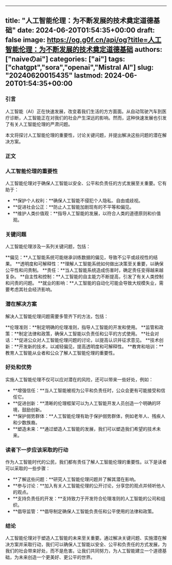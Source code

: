
---
title: "人工智能伦理：为不断发展的技术奠定道德基础"
date: 2024-06-20T01:54:35+00:00
draft: false
image: https://og.g0f.cn/api/og?title=人工智能伦理：为不断发展的技术奠定道德基础
authors: ["naiveのai"]
categories: ["ai"]
tags: ["chatgpt","sora","openai","Mistral AI"]
slug: "20240620015435"
lastmod: 2024-06-20T01:54:35+00:00
---
### 引言

人工智能（AI）正在快速发展，改变着我们生活的方方面面。从自动驾驶汽车到医疗诊断，人工智能正在对我们的社会产生深远的影响。然而，这种快速发展也引发了有关人工智能伦理的严肃问题。

本文将探讨人工智能伦理的重要性，讨论关键问题，并提出解决这些问题的潜在解决方案。

### 正文

### 人工智能伦理的重要性

人工智能伦理对于确保人工智能以安全、公平和负责任的方式发展至关重要。它有助于：

- **保护个人权利：**确保人工智能不侵犯个人隐私、自由或歧视。
- **促进社会公正：**防止人工智能加剧现有的不平等和偏见。
- **维护人类价值观：**指导人工智能的发展，以符合人类的道德原则和价值观。

### 关键问题

人工智能伦理涉及一系列关键问题，包括：

**偏见：**人工智能系统可能继承训练数据的偏见，导致不公平或歧视性的结果。
**透明度和可解释性：**理解人工智能系统如何做出决策至关重要，以确保公平性和问责制。
**责任：**当人工智能系统造成伤害时，确定责任变得越来越复杂。
**自主性和控制：**人工智能的自主能力不断提高，引发了有关人类控制和问责的问题。
**就业的影响：**人工智能的自动化可能会导致大规模失业，需要考虑其社会经济影响。

### 潜在解决方案

解决人工智能伦理问题需要多管齐下的方法，包括：

**伦理准则：**制定明确的伦理准则，指导人工智能的开发和使用。
**监管和政策：**制定法律和政策，确保人工智能以负责任和公平的方式使用。
**社会对话：**促进公众对人工智能伦理问题的讨论，以提高认识并征求意见。
**技术创新：**开发新的技术，以减轻偏见，提高透明度和可解释性。
**教育和培训：**教育人工智能从业者和公众了解人工智能伦理的重要性。

### 好处和优势

实施人工智能伦理不仅可以应对潜在的风险，还可以带来一些好处，例如：

- **增强信任：**当人工智能被视为公平和负责任时，公众会更有可能接受和信任它。
- **促进创新：**清晰的伦理框架可以为人工智能开发人员创造一个明确的环境，鼓励创新。
- **保护弱势群体：**人工智能伦理有助于保护弱势群体，例如老年人、残疾人和少数族裔。
- **塑造未来：**通过塑造人工智能的发展，我们可以塑造我们希望的技术未来。

### 读者下一步应该采取的行动

作为人工智能时代的公民，我们都有责任了解人工智能伦理的重要性。以下是读者可以采取的一些步骤：

- **了解这些问题：**研究人工智能伦理问题并了解其潜在影响。
- **参与讨论：**加入有关人工智能伦理的公开讨论，分享您的观点并倾听他人的观点。
- **支持负责任的开发：**支持致力于开发符合伦理准则的人工智能的公司和组织。
- **倡导监管：**倡导制定确保人工智能负责任和公平使用的法律和政策。

### 结论

人工智能伦理对于塑造人工智能的未来至关重要。通过解决关键问题、实施潜在解决方案并采取行动，我们可以确保人工智能以安全、公平和负责任的方式发展，为我们的社会带来好处，而不是危害。让我们共同努力，为人工智能建立一个道德基础，为未来创造一个更美好、更公平的世界。